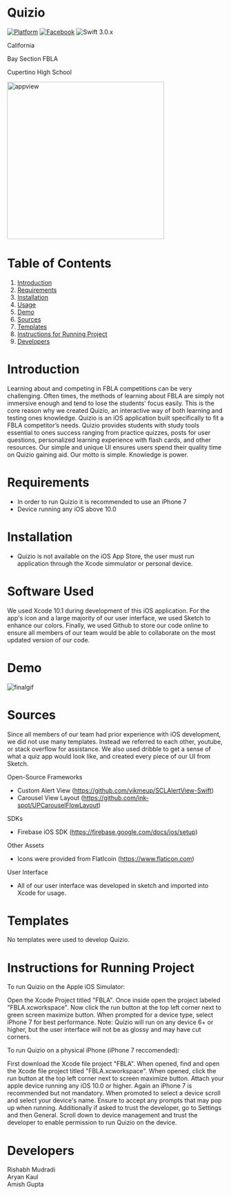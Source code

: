 # Quizio

[![Platform](https://img.shields.io/cocoapods/p/GravitySliderFlowLayout.svg?style=flat)]()
[![Facebook](https://img.shields.io/badge/contact-@Quizio_-skyblue.svg?style=flat)](https://www.facebook.com/chsquizio/)
![Swift 3.0.x](https://img.shields.io/badge/Swift-4.0.x-violet.svg)

California

Bay Section FBLA 

Cupertino High School

<img width="364" alt="appview" src="https://user-images.githubusercontent.com/19750920/53470758-6da99580-3a17-11e9-9da7-83e19e964106.png">

# Table of Contents

1. [Introduction](#Introduction)
2. [Requirements](#Requirements)
3. [Installation](#installation)
4. [Usage](#usage)
5. [Demo](#demo)
6. [Sources](#sources)
7. [Templates](#Templates)
8. [Instructions for Running Project](#instructions-for-running-project)
9. [Developers](#Developers)

# Introduction
Learning about and competing in FBLA competitions can be very challenging. Often times, the methods of learning about FBLA are simply not immersive enough and tend to lose the students' focus easily. This is the core reason why we created Quizio, an interactive way of both learning and testing ones knowledge. Quizio is an iOS application built specifically to fit a FBLA competitor’s needs. Quizio provides students with study tools essential to ones success ranging from practice quizzes, posts for user questions, personalized learning experience with flash cards, and other resources. Our simple and unique UI ensures users spend their quality time on Quizio gaining aid. Our motto is simple. Knowledge is power. 

# Requirements
- In order to run Quizio it is recommended to use an iPhone 7 
- Device running any iOS above 10.0

# Installation
- Quizio is not available on the iOS App Store, the user must run application through the Xcode simmulator or personal device.

# Software Used
We used Xcode 10.1 during development of this iOS application. For the app's icon and a large majority of our user interface, we used Sketch to enhance our colors. Finally, we used Github to store our code online to ensure all members of our team would be able to collaborate on the most updated version of our code.

# Demo
![finalgif](https://user-images.githubusercontent.com/19750920/53471504-ae0a1300-3a19-11e9-8faa-5bf3e81ca23f.gif)

# Sources
Since all members of our team had prior experience with iOS development, we did not use many templates. Instead we referred to each other, youtube, or stack overflow for assistance. We also used dribble to get a sense of what a quiz app would look like, and created every piece of our UI from Sketch.

Open-Source Frameworks
- Custom Alert View (https://github.com/vikmeup/SCLAlertView-Swift)
- Carousel View Layout (https://github.com/ink-spot/UPCarouselFlowLayout)

SDKs
- Firebase iOS SDK (https://firebase.google.com/docs/ios/setup)

Other Assets
- Icons were provided from FlatIcoin (https://www.flaticon.com)

User Interface
- All of our user interface was developed in sketch and imported into Xcode for usage.

# Templates
No templates were used to develop Quizio.

# Instructions for Running Project
To run Quizio on the Apple iOS Simulator:

Open the Xcode Project titled "FBLA". Once inside open the project labeled "FBLA.xcworkspace". Now click the run button at the top left corner next to green screen maximize button. When prompted for a device type, select iPhone 7 for best performance. Note: Quizio will run on any device 6+ or higher, but the user interface will not be as glossy and may have cut corners.

To run Quizio on a physical iPhone (iPhone 7 reccomended):

First download the Xcode file project "FBLA". When opened, find and open the Xcode file project titled "FBLA.xcworkspace". When opened, click the run button at the top left corner next to screen maximize button. Attach your apple device running any iOS 10.0 or higher. Again an iPhone 7 is recommended but not mandatory. When promoted to select a device scroll and select your device's name. Ensure to accept any prompts that may pop up when running. Additionally if asked to trust the developer, go to Settings and then General. Scroll down to device management and trust the developer to enable permission to run Quizio on the device. 

# Developers
Rishabh Mudradi  
Aryan Kaul  
Amish Gupta

